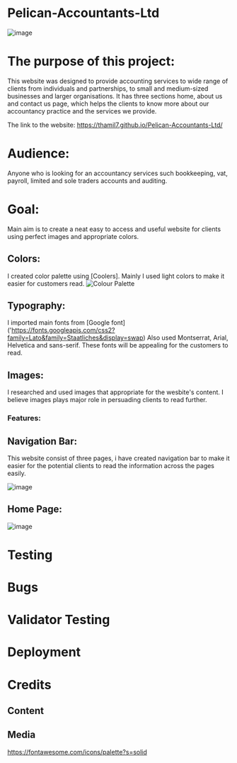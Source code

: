 # Pelican-Accountants-Ltd
![image](https://user-images.githubusercontent.com/106749935/184704069-54a77e80-aa1d-4a26-be1e-4344151efb7c.png)

# The purpose of this project:
This website was designed to provide accounting services to wide range of clients from individuals and partnerships, to small and medium-sized businesses and larger organisations. 
It has three sections home, about us and contact us page, which helps the clients to know more about our accountancy practice and the services we provide.

The link to the website: https://thamil7.github.io/Pelican-Accountants-Ltd/

# Audience:
Anyone who is looking for an accountancy services such bookkeeping, vat, payroll, limited and sole traders accounts and auditing.
# Goal:
Main aim is to create a neat easy to access and useful website for clients
using perfect images and appropriate colors.
## Colors: 
I created color palette using [Coolers].
Mainly I used light colors to make it easier for customers read. 
![Colour Palette](./assets/images/Color%20palette.png)

## Typography:
I imported main fonts from [Google font] ('https://fonts.googleapis.com/css2?family=Lato&family=Staatliches&display=swap)
Also used Montserrat, Arial, Helvetica and sans-serif. These fonts will be appealing for the customers to read.

## Images:
I researched and used images that appropriate for the wesbite's content. I believe images plays major role in persuading clients to read further.

### Features:
## Navigation Bar:
This website consist of three pages, i have created navigation bar to make it easier for the potential clients to read the information across the pages easily.

![image](https://user-images.githubusercontent.com/106749935/184714028-11505617-5b8d-4583-b62c-ffdae8218962.png)
## Home Page:
![image](https://user-images.githubusercontent.com/106749935/184714348-c03caff3-ffa8-4624-b71d-8b321502354d.png)


# Testing
# Bugs

# Validator Testing
# Deployment
# Credits
## Content
## Media
https://fontawesome.com/icons/palette?s=solid
